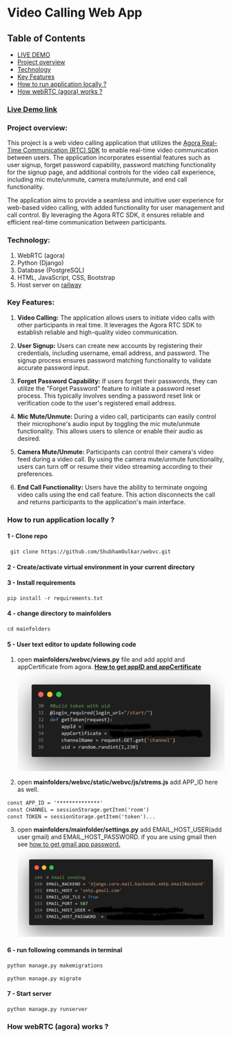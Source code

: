 # Video Calling Web App

## Table of Contents

- [LIVE DEMO](#Live-Demo-link)
- [Project overview](#Project-overview)
- [Technology](#Technology)
- [Key Features](#Key-Features)
- [How to run application locally ?](#How-to-run-application-?)
- [How webRTC (agora) works ?](#How-webRTC-(agora)-works-?)

<div id="Live-Demo-link"/>

### [Live Demo link](https://webvc.up.railway.app)

<div id="Project-overview"/>

### Project overview:
This project is a web video calling application that utilizes the [Agora Real-Time Communication (RTC) SDK](https://www.agora.io/en/) to enable real-time video communication between users. The application incorporates essential features such as user signup, forget password capability, password matching functionality for the signup page, and additional controls for the video call experience, including mic mute/unmute, camera mute/unmute, and end call functionality.

The application aims to provide a seamless and intuitive user experience for web-based video calling, with added functionality for user management and call control. By leveraging the Agora RTC SDK, it ensures reliable and efficient real-time communication between participants.

<div id="Technology"/>

### Technology:
1. WebRTC (agora)
2. Python (Django)
3. Database (PostgreSQL)
4. HTML, JavaScript, CSS, Bootstrap 
5. Host server on [railway](https://railway.app/)

<div id="Key-Features"/>

### Key Features:
1. **Video Calling:** The application allows users to initiate video calls with other participants in real time. It leverages the Agora RTC SDK to establish reliable and high-quality video communication.

2. **User Signup:** Users can create new accounts by registering their credentials, including username, email address, and password. The signup process ensures password matching functionality to validate accurate password input.

3. **Forget Password Capability:** If users forget their passwords, they can utilize the "Forget Password" feature to initiate a password reset process. This typically involves sending a password reset link or verification code to the user's registered email address.

4. **Mic Mute/Unmute:** During a video call, participants can easily control their microphone's audio input by toggling the mic mute/unmute functionality. This allows users to silence or enable their audio as desired.

5. **Camera Mute/Unmute:** Participants can control their camera's video feed during a video call. By using the camera mute/unmute functionality, users can turn off or resume their video streaming according to their preferences.

6. **End Call Functionality:** Users have the ability to terminate ongoing video calls using the end call feature. This action disconnects the call and returns participants to the application's main interface.

<div id="How-to-run-application-?"/>

### How to run application locally ?
#### 1 - Clone repo
```
 git clone https://github.com/ShubhamOulkar/webvc.git
```
#### 2 - Create/activate virtual environment in your current directory

#### 3 - Install requirements
```
pip install -r requirements.txt
```
#### 4 - change directory to mainfolders
```
cd mainfolders
```
#### 5 - User text editor to update following code
1. open **mainfolders/webvc/views.py** file and add appId and appCertificate from agora.
    **[How to get appID and appCertificate](https://docs.agora.io/en/voice-calling/reference/manage-agora-account?platform=web)**
![](mainfolders/webvc/static/webvc/images/appId.png)

2. open **mainfolders/webvc/static/webvc/js/strems.js** add APP_ID here as well.
```
const APP_ID = '**************'
const CHANNEL = sessionStorage.getItem('room')
const TOKEN = sessionStorage.getItem('token')...
```
3. open **mainfolders/mainfolder/settings.py** add EMAIL_HOST_USER(add user gmail) and EMAIL_HOST_PASSWORD.
    if you are using gmail then see [how to get gmail app password.](https://www.getmailbird.com/gmail-app-password/)
![](mainfolders/webvc/static/webvc/images/email.png)

#### 6 - run following commands in terminal
```
python manage.py makemigrations
```
```
python manage.py migrate
```

#### 7 - Start server
```
python manage.py runserver
```


<div id="How-webRTC-(agora)-works-?"/>

### How webRTC (agora) works ?